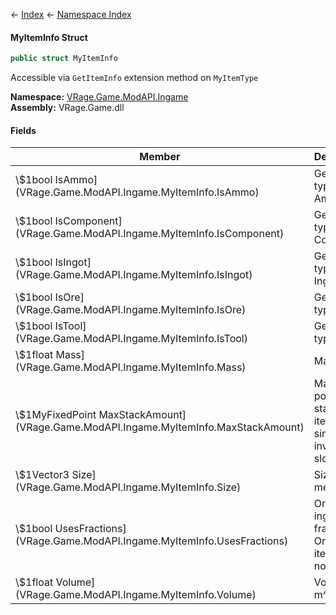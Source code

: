 ← [Index](Api-Index) ← [Namespace Index](Namespace-Index)

#### MyItemInfo Struct

```csharp
public struct MyItemInfo
```

Accessible via `GetItemInfo` extension method on `MyItemType`

**Namespace:** [VRage.Game.ModAPI.Ingame](VRage.Game.ModAPI.Ingame)  
**Assembly:** VRage.Game.dll

#### Fields

|Member|Description|
|---|---|
|\\$1bool IsAmmo](VRage.Game.ModAPI.Ingame.MyItemInfo.IsAmmo)|Gets if item type is Ammo|
|\\$1bool IsComponent](VRage.Game.ModAPI.Ingame.MyItemInfo.IsComponent)|Gets if item type is Component|
|\\$1bool IsIngot](VRage.Game.ModAPI.Ingame.MyItemInfo.IsIngot)|Gets if item type is Ingot|
|\\$1bool IsOre](VRage.Game.ModAPI.Ingame.MyItemInfo.IsOre)|Gets if item type is Ore|
|\\$1bool IsTool](VRage.Game.ModAPI.Ingame.MyItemInfo.IsTool)|Gets if item type is Tool|
|\\$1float Mass](VRage.Game.ModAPI.Ingame.MyItemInfo.Mass)|Mass in Kg|
|\\$1MyFixedPoint MaxStackAmount](VRage.Game.ModAPI.Ingame.MyItemInfo.MaxStackAmount)|Max possible stacks of item in single inventory slot|
|\\$1Vector3 Size](VRage.Game.ModAPI.Ingame.MyItemInfo.Size)|Size in meters|
|\\$1bool UsesFractions](VRage.Game.ModAPI.Ingame.MyItemInfo.UsesFractions)|Ores and ingots are fractional. Ordinary items are not|
|\\$1float Volume](VRage.Game.ModAPI.Ingame.MyItemInfo.Volume)|Volume in m^3|

